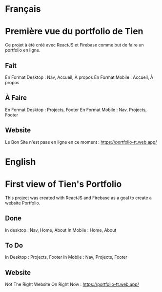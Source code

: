 # Français
# Première vue du portfolio de Tien

Ce projet à été créé avec ReactJS et Firebase comme but de faire un portfolio en ligne.

## Fait

En Format Desktop : Nav, Accueil, À propos
En Format Mobile : Accueil, À propos

## À Faire

En Format Desktop : Projects, Footer
En Format Mobile : Nav, Projects, Footer

## Website

Le Bon Site n'est paas en ligne en ce moment : https://portfolio-tt.web.app/
# English
# First view of Tien's Portfolio

This project was created with ReactJS and Firebase as a goal to create a website Portfolio. 

## Done

In desktop : Nav, Home, About
In Mobile : Home, About
## To Do

In Desktop : Projects, Footer
In Mobile : Nav, Projects, Footer

## Website

Not The Right Website On Right Now : https://portfolio-tt.web.app/

